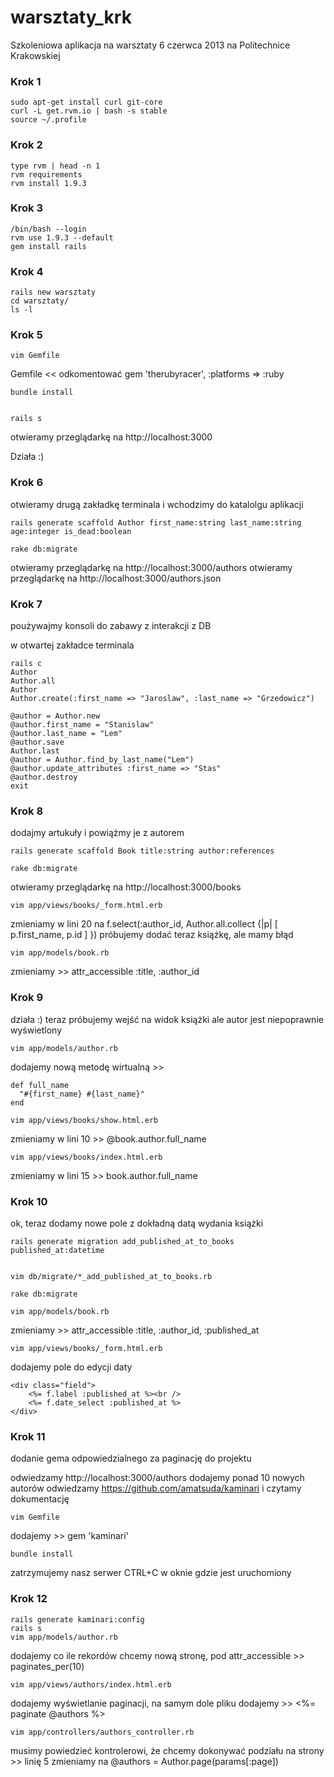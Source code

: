 warsztaty_krk
=============

Szkoleniowa aplikacja na warsztaty 6 czerwca 2013 na Politechnice Krakowskiej

### Krok 1

    sudo apt-get install curl git-core
    curl -L get.rvm.io | bash -s stable
    source ~/.profile

### Krok 2

    type rvm | head -n 1
    rvm requirements
    rvm install 1.9.3

### Krok 3

    /bin/bash --login
    rvm use 1.9.3 --default
    gem install rails

### Krok 4

    rails new warsztaty
    cd warsztaty/
    ls -l

### Krok 5

    vim Gemfile

Gemfile << odkomentować    gem 'therubyracer', :platforms => :ruby

    bundle install


    rails s

otwieramy przeglądarkę na http://localhost:3000

Działa :)

### Krok 6

otwieramy drugą zakładkę terminala i wchodzimy do katalolgu aplikacji

    rails generate scaffold Author first_name:string last_name:string age:integer is_dead:boolean
    
    rake db:migrate

otwieramy przeglądarkę na http://localhost:3000/authors
otwieramy przeglądarkę na http://localhost:3000/authors.json

### Krok 7

poużywajmy konsoli do zabawy z interakcji z DB

w otwartej zakładce terminala

    rails c
    Author
    Author.all
    Author
    Author.create(:first_name => "Jaroslaw", :last_name => "Grzedowicz")

    @author = Author.new
    @author.first_name = "Stanislaw"
    @author.last_name = "Lem"
    @author.save
    Author.last
    @author = Author.find_by_last_name("Lem")
    @author.update_attributes :first_name => "Stas"
    @author.destroy
    exit

### Krok 8

dodajmy artukuły i powiążmy je z autorem

    rails generate scaffold Book title:string author:references

    rake db:migrate

otwieramy przeglądarkę na http://localhost:3000/books

    vim app/views/books/_form.html.erb

zmieniamy w lini 20 na   f.select(:author_id, Author.all.collect {|p| [ p.first_name, p.id ] })
próbujemy dodać teraz książkę, ale mamy błąd

    vim app/models/book.rb

zmieniamy >>  attr_accessible :title, :author_id

### Krok 9

działa :) teraz próbujemy wejść na widok książki ale autor jest niepoprawnie wyświetlony

    vim app/models/author.rb

dodajemy nową metodę wirtualną >>   

    def full_name
      "#{first_name} #{last_name}"
    end

    vim app/views/books/show.html.erb

zmieniamy w lini 10  >>   @book.author.full_name

    vim app/views/books/index.html.erb

zmieniamy w lini 15  >>   book.author.full_name

### Krok 10

ok, teraz dodamy nowe pole z dokładną datą wydania książki

    rails generate migration add_published_at_to_books published_at:datetime


    vim db/migrate/*_add_published_at_to_books.rb

    rake db:migrate

    vim app/models/book.rb

zmieniamy >>  attr_accessible :title, :author_id, :published_at

    vim app/views/books/_form.html.erb

dodajemy pole do edycji daty

    <div class="field">
        <%= f.label :published_at %><br />
        <%= f.date_select :published_at %>
    </div>

### Krok 11

dodanie gema odpowiedzialnego za paginację do projektu

odwiedzamy http://localhost:3000/authors
dodajemy ponad 10 nowych autorów 
odwiedzamy https://github.com/amatsuda/kaminari i czytamy dokumentację

    vim Gemfile
    
dodajemy  >>   gem 'kaminari'

    bundle install

zatrzymujemy nasz serwer CTRL+C w oknie gdzie jest uruchomiony

### Krok 12

    rails generate kaminari:config
    rails s
    vim app/models/author.rb

dodajemy co ile rekordów chcemy nową stronę, pod attr_accessible   >>   paginates_per(10)

    vim app/views/authors/index.html.erb

dodajemy wyświetlanie paginacji, na samym dole pliku dodajemy  >>  <%= paginate @authors %>

    vim app/controllers/authors_controller.rb

musimy powiedzieć kontrolerowi, że chcemy dokonywać podziału na strony   >>  linię 5 zmieniamy na @authors = Author.page(params[:page])
